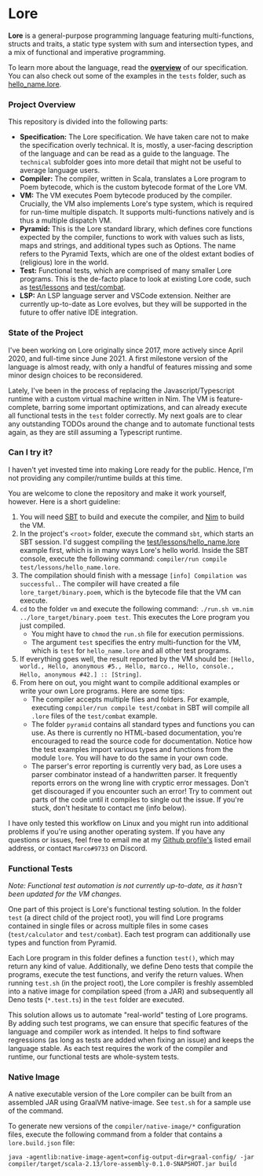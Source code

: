 # Lore

**Lore** is a general-purpose programming language featuring multi-functions, structs and traits, a static type system with sum and intersection types, and a mix of functional and imperative programming.

To learn more about the language, read the [**overview**](specification/overview.md) of our specification. You can also check out some of the examples in the `tests` folder, such as [hello_name.lore](test/lessons/hello_name.lore).



### Project Overview

This repository is divided into the following parts:

- **Specification:** The Lore specification. We have taken care not to make the specification overly technical. It is, mostly, a user-facing description of the language and can be read as a guide to the language. The `technical` subfolder goes into more detail that might not be useful to average language users.
- **Compiler:** The compiler, written in Scala, translates a Lore program to Poem bytecode, which is the custom bytecode format of the Lore VM.
- **VM:** The VM executes Poem bytecode produced by the compiler. Crucially, the VM also implements Lore's type system, which is required for run-time multiple dispatch. It supports multi-functions natively and is thus a multiple dispatch VM.
- **Pyramid:** This is the Lore standard library, which defines core functions expected by the compiler, functions to work with values such as lists, maps and strings, and additional types such as Options. The name refers to the Pyramid Texts, which are one of the oldest extant bodies of (religious) lore in the world.
- **Test:** Functional tests, which are comprised of many smaller Lore programs. This is the de-facto place to look at existing Lore code, such as [test/lessons](test/lessons) and [test/combat](test/combat).
- **LSP:** An LSP language server and VSCode extension. Neither are currently up-to-date as Lore evolves, but they will be supported in the future to offer native IDE integration.



### State of the Project

I've been working on Lore originally since 2017, more actively since April 2020, and full-time since June 2021. A first milestone version of the language is almost ready, with only a handful of features missing and some minor design choices to be reconsidered. 

Lately, I've been in the process of replacing the Javascript/Typescript runtime with a custom virtual machine written in Nim. The VM is feature-complete, barring some important optimizations, and can already execute all functional tests in the `test` folder correctly. My next goals are to clear any outstanding TODOs around the change and to automate functional tests again, as they are still assuming a Typescript runtime.



### Can I try it?

I haven't yet invested time into making Lore ready for the public. Hence, I'm not providing any compiler/runtime builds at this time.

You are welcome to clone the repository and make it work yourself, however. Here is a short guideline:

1. You will need [SBT](https://www.scala-sbt.org) to build and execute the compiler, and [Nim](https://nim-lang.org/install.html) to build the VM.
2. In the project's `<root>` folder, execute the command `sbt`, which starts an SBT session. I'd suggest compiling the [test/lessons/hello_name.lore](test/lessons/hello_name.lore) example first, which is in many ways Lore's hello world. Inside the SBT console, execute the following command: `compiler/run compile test/lessons/hello_name.lore`. 
3. The compilation should finish with a message `[info] Compilation was successful.`. The compiler will have created a file `lore_target/binary.poem`, which is the bytecode file that the VM can execute.
4. `cd` to the folder `vm` and execute the following command: `./run.sh vm.nim ../lore_target/binary.poem test`. This executes the Lore program you just compiled.
   - You might have to `chmod` the `run.sh` file for execution permissions. 
   - The argument `test` specifies the entry multi-function for the VM, which is `test` for `hello_name.lore` and all other test programs.
5. If everything goes well, the result reported by the VM should be: `[Hello, world., Hello, anonymous #5., Hello, marco., Hello, console., Hello, anonymous #42.] :: [String]`.
6. From here on out, you might want to compile additional examples or write your own Lore programs. Here are some tips:
   - The compiler accepts multiple files and folders. For example, executing `compiler/run compile test/combat` in SBT will compile all `.lore` files of the `test/combat` example.
   - The folder `pyramid` contains all standard types and functions you can use. As there is currently no HTML-based documentation, you're encouraged to read the source code for documentation. Notice how the test examples import various types and functions from the module `lore`. You will have to do the same in your own code.
   - The parser's error reporting is currently very bad, as Lore uses a parser combinator instead of a handwritten parser. It frequently reports errors on the wrong line with cryptic error messages. Don't get discouraged if you encounter such an error! Try to comment out parts of the code until it compiles to single out the issue. If you're stuck, don't hesitate to contact me (info below).

I have only tested this workflow on Linux and you might run into additional problems if you're using another operating system. If you have any questions or issues, feel free to email me at my [Github profile's](https://github.com/marcopennekamp) listed email address, or contact `Marco#9733` on Discord.



### Functional Tests

*Note: Functional test automation is not currently up-to-date, as it hasn't been updated for the VM changes.*

One part of this project is Lore's functional testing solution. In the folder `test` (a direct child of the project root), you will find Lore programs contained in single files or across multiple files in some cases (`test/calculator` and `test/combat`). Each test program can additionally use types and function from Pyramid.

Each Lore program in this folder defines a function `test()`, which may return any kind of value. Additionally, we define Deno tests that compile the programs, execute the test functions, and verify the return values. When running `test.sh` (in the project root), the Lore compiler is freshly assembled into a native image for compilation speed (from a JAR) and subsequently all Deno tests (`*.test.ts`) in the `test` folder are executed.

This solution allows us to automate "real-world" testing of Lore programs. By adding such test programs, we can ensure that specific features of the language and compiler work as intended. It helps to find software regressions (as long as tests are added when fixing an issue) and keeps the language stable. As each test requires the work of the compiler and runtime, our functional tests are whole-system tests.



### Native Image

A native executable version of the Lore compiler can be built from an assembled JAR using GraalVM native-image. See `test.sh` for a sample use of the command.

To generate new versions of the `compiler/native-image/*` configuration files, execute the following command from a folder that contains a `lore.build.json` file:

```shell
java -agentlib:native-image-agent=config-output-dir=graal-config/ -jar compiler/target/scala-2.13/lore-assembly-0.1.0-SNAPSHOT.jar build
```

